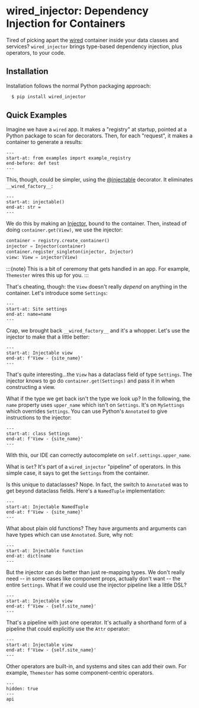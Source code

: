 # wired_injector: Dependency Injection for Containers

Tired of picking apart the [wired](wired:index) container inside your data classes and services?
`wired_injector` brings type-based dependency injection, plus operators, to your code.


## Installation

Installation follows the normal Python packaging approach:

```bash
  $ pip install wired_injector
```

## Quick Examples

Imagine we have a `wired` app.
It makes a "registry" at startup, pointed at a Python package to scan for decorators.
Then, for each "request", it makes a container to generate a results:

```{literalinclude} ../examples/index/simple_factory.py
---
start-at: from examples import example_registry
end-before: def test
---
```

This, though, could be simpler, using the [@injectable](wired_injector.injectable) decorator.
It eliminates `__wired_factory__`:

```{literalinclude} ../examples/index/injectable_view.py
---
start-at: injectable()
end-at: str =
---
```

We do this by making an [Injector](wired_injector.Injector), bound to the container.
Then, instead of doing `container.get(View)`, we use the injector:

```python
container = registry.create_container()
injector = Injector(container)
container.register_singleton(injector, Injector)
view: View = injector(View)
```

:::{note}
This is a bit of ceremony that gets handled in an app.
For example, `Themester` wires this up for you.
:::

That's cheating, though: the `View` doesn't really *depend* on anything in the container.
Let's introduce some `Settings`:

```{literalinclude} ../examples/index/settings_view.py
---
start-at: Site settings
end-at: name=name
---
```

Crap, we brought back `__wired_factory__` and it's a whopper.
Let's use the injector to make that a little better:

```{literalinclude} ../examples/index/injector_settings.py
---
start-at: Injectable view
end-at: f'View - {site_name}'
---
```

That's quite interesting...the `View` has a dataclass field of type `Settings`.
The injector knows to go do `container.get(Settings)` and pass it in when constructing a view.

What if the type we get back isn't the type we look up?
In the following, the `name` property uses `upper_name` which isn't on `Settings`.
It's on `MySettings` which overrides `Settings`.
You can use Python's `Annotated` to give instructions to the injector:

```{literalinclude} ../examples/index/annotated.py
---
start-at: class Settings
end-at: f'View - {site_name}'
---
```

With this, our IDE can correctly autocomplete on `self.settings.upper_name`.

What is `Get`?
It's part of a `wired_injector` "pipeline" of operators.
In this simple case, it says to get the `Settings` from the container.

Is this unique to dataclasses?
Nope.
In fact, the switch to `Annotated` was to get beyond dataclass fields.
Here's a `NamedTuple` implementation:

```{literalinclude} ../examples/index/annotated_namedtuple.py
---
start-at: Injectable NamedTuple
end-at: f'View - {site_name}'
---
```

What about plain old functions?
They have arguments and arguments can have types which can use `Annotated`.
Sure, why not:

```{literalinclude} ../examples/index/annotated_functions.py
---
start-at: Injectable function
end-at: dict(name
---
```

But the injector can do better than just re-mapping types.
We don't really need -- in some cases like component props, actually don't want -- the entire `Settings`.
What if we could use the injector pipeline like a little DSL?

```{literalinclude} ../examples/index/operators.py
---
start-at: Injectable view
end-at: f'View - {self.site_name}'
---
```

That's a pipeline with just one operator.
It's actually a shorthand form of a pipeline that could explicitly use the `Attr` operator:

```{literalinclude} ../examples/index/pipelines.py
---
start-at: Injectable view
end-at: f'View - {self.site_name}'
---
```

Other operators are built-in, and systems and sites can add their own.
For example, `Themester` has some component-centric operators.

```{toctree}
---
hidden: true
---
api
```

